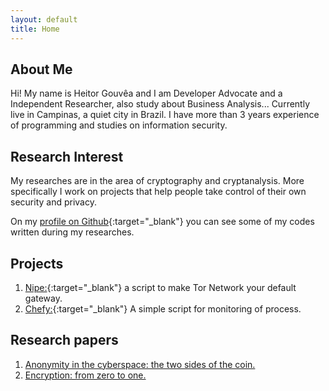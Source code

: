 ```yaml
---
layout: default
title: Home
---
```


## About Me

Hi! My name is Heitor Gouvêa and I am Developer Advocate and a Independent Researcher,
also study about Business Analysis...
Currently live in Campinas, a quiet city in Brazil. I have more than 3 years experience
of programming and studies on information security.

## Research Interest

My researches are in the area of cryptography and cryptanalysis.
More specifically I work on projects that help people take control of their own security and privacy.

On my [profile on Github](https://github.com/GouveaHeitor){:target="_blank"} you can see
some of my codes written during my researches.

## Projects

1. [Nipe:](https://github.com/GouveaHeitor/nipe){:target="_blank"} a script to make Tor Network your default gateway.
2. [Chefy:](https://github.com/GouveaHeitor/chefy){:target="_blank"} A simple script for monitoring of process.

## Research papers

1. [Anonymity in the cyberspace: the two sides of the coin.](/publications/anonymity-the-two-sides-of-the-coin.pdf)
2. [Encryption: from zero to one.](/publications/encryption-from-zero-to-one.pdf)

